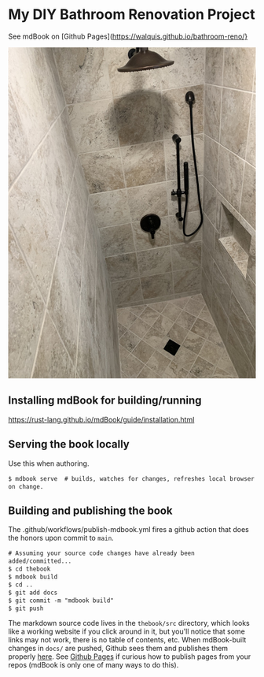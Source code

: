 # My DIY Bathroom Renovation Project

See mdBook on [Github Pages](https://walquis.github.io/bathroom-reno/}

![](thebook/src/images/IMG_4740.jpg)

## Installing mdBook for building/running

https://rust-lang.github.io/mdBook/guide/installation.html

## Serving the book locally
Use this when authoring.
```
$ mdbook serve  # builds, watches for changes, refreshes local browser on change.
```

## Building and publishing the book
The .github/workflows/publish-mdbook.yml fires a github action that does the honors upon commit to `main`.

```
# Assuming your source code changes have already been added/committed...
$ cd thebook
$ mdbook build
$ cd ..
$ git add docs
$ git commit -m "mdbook build"
$ git push
```

The markdown source code lives in the `thebook/src` directory, which looks like a working website if you click around in it, but you'll notice that some links may not work, there is no table of contents, etc.  When mdBook-built changes in `docs/` are pushed, Github sees them and publishes them properly [here](https://walquis.github.io/git-basics-team-project).  See [Github Pages](https://pages.github.com) if curious how to publish pages from your repos (mdBook is only one of many ways to do this).
